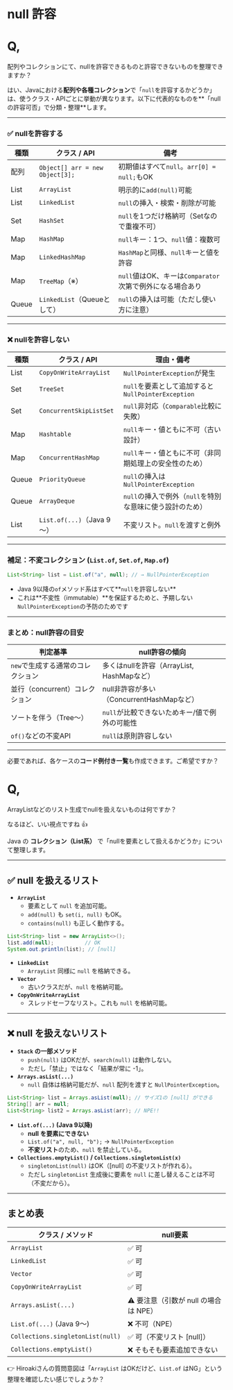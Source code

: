 # null 許容

# Q,

配列やコレクションにて、nullを許容できるものと許容できないものを整理できますか？

はい、Javaにおける**配列や各種コレクション**で「`null`を許容するかどうか」は、使うクラス・APIごとに挙動が異なります。以下に代表的なものを**「nullの許容可否」で分類・整理**します。

---

### ✅ nullを許容する

| 種類 | クラス / API | 備考 |
| --- | --- | --- |
| 配列 | `Object[] arr = new Object[3];` | 初期値はすべて`null`。`arr[0] = null;`もOK |
| List | `ArrayList` | 明示的に`add(null)`可能 |
| List | `LinkedList` | `null`の挿入・検索・削除が可能 |
| Set | `HashSet` | `null`を1つだけ格納可（Setなので重複不可） |
| Map | `HashMap` | `null`キー：1つ、`null`値：複数可 |
| Map | `LinkedHashMap` | `HashMap`と同様、`null`キーと値を許容 |
| Map | `TreeMap`（※） | `null`値はOK、キーは`Comparator`次第で例外になる場合あり |
| Queue | `LinkedList`（Queueとして） | `null`の挿入は可能（ただし使い方に注意） |

---

### ❌ nullを許容しない

| 種類 | クラス / API | 理由・備考 |
| --- | --- | --- |
| List | `CopyOnWriteArrayList` | `NullPointerException`が発生 |
| Set | `TreeSet` | `null`を要素として追加すると`NullPointerException` |
| Set | `ConcurrentSkipListSet` | `null`非対応（`Comparable`比較に失敗） |
| Map | `Hashtable` | `null`キー・値ともに不可（古い設計） |
| Map | `ConcurrentHashMap` | `null`キー・値ともに不可（非同期処理上の安全性のため） |
| Queue | `PriorityQueue` | `null`の挿入は`NullPointerException` |
| Queue | `ArrayDeque` | `null`の挿入で例外（`null`を特別な意味に使う設計のため） |
| List | `List.of(...)`（Java 9～） | 不変リスト。`null`を渡すと例外 |

---

### 補足：不変コレクション (`List.of`, `Set.of`, `Map.of`)

```java
List<String> list = List.of("a", null); // → NullPointerException
```

- Java 9以降の`of`メソッド系はすべて**`null`を許容しない**
- これは**不変性（immutable）**を保証するためと、予期しない`NullPointerException`の予防のためです

---

### まとめ：null許容の目安

| 判定基準 | null許容の傾向 |
| --- | --- |
| `new`で生成する通常のコレクション | 多くはnullを許容（ArrayList, HashMapなど） |
| 並行（concurrent）コレクション | null非許容が多い（ConcurrentHashMapなど） |
| ソートを伴う（Tree～） | `null`が比較できないためキー/値で例外の可能性 |
| `of()`などの不変API | `null`は原則許容しない |

---

必要であれば、各ケースの**コード例付き一覧**も作成できます。ご希望ですか？

# Q,

ArrayListなどのリスト生成でnullを扱えないものは何ですか？

なるほど、いい視点ですね 👍

Java の **コレクション（List系）** で「nullを要素として扱えるかどうか」について整理します。

---

## ✅ null を扱えるリスト

- **`ArrayList`**
    - 要素として `null` を追加可能。
    - `add(null)` も `set(i, null)` もOK。
    - `contains(null)` も正しく動作する。

```java
List<String> list = new ArrayList<>();
list.add(null);          // OK
System.out.println(list); // [null]
```

- **`LinkedList`**
    - `ArrayList` 同様に `null` を格納できる。
- **`Vector`**
    - 古いクラスだが、`null` を格納可能。
- **`CopyOnWriteArrayList`**
    - スレッドセーフなリスト。これも `null` を格納可能。

---

## ❌ null を扱えないリスト

- **`Stack` の一部メソッド**
    - `push(null)` はOKだが、`search(null)` は動作しない。
    - ただし「禁止」ではなく「結果が常に -1」。
- **`Arrays.asList(...)`**
    - `null` 自体は格納可能だが、`null` 配列を渡すと `NullPointerException`。

```java
List<String> list = Arrays.asList(null); // サイズ1の [null] ができる
String[] arr = null;
List<String> list2 = Arrays.asList(arr); // NPE!!
```

- **`List.of(...)` (Java 9以降)**
    - **null を要素にできない**
    - `List.of("a", null, "b");` → `NullPointerException`
    - **不変リスト**のため、`null` を禁止している。
- **`Collections.emptyList()` / `Collections.singletonList(x)`**
    - `singletonList(null)` はOK（[null] の不変リストが作れる）。
    - ただし `singletonList` 生成後に要素を `null` に差し替えることは不可（不変だから）。

---

## まとめ表

| クラス / メソッド | null要素 |
| --- | --- |
| `ArrayList` | ✅ 可 |
| `LinkedList` | ✅ 可 |
| `Vector` | ✅ 可 |
| `CopyOnWriteArrayList` | ✅ 可 |
| `Arrays.asList(...)` | ⚠️ 要注意（引数が null の場合は NPE） |
| `List.of(...)` (Java 9〜) | ❌ 不可（NPE） |
| `Collections.singletonList(null)` | ✅ 可（不変リスト [null]） |
| `Collections.emptyList()` | ❌ そもそも要素追加できない |

👉 Hiroakiさんの質問意図は「`ArrayList` はOKだけど、`List.of` はNG」という整理を確認したい感じでしょうか？